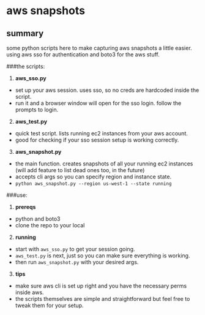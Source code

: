 # aws snapshots

## summary
some python scripts here to make capturing aws snapshots a little easier. using aws sso for authentication and boto3 for the aws stuff.

###the scripts:
1. **aws_sso.py**
- set up your aws session. uses sso, so no creds are hardcoded inside the script.
- run it and a browser window will open for the sso login. follow the prompts to login.

2. **aws_test.py**
- quick test script. lists running ec2 instances from your aws account.
- good for checking if your sso session setup is working correctly.

3. **aws_snapshot.py**
- the main function. creates snapshots of all your running ec2 instances (will add feature to list dead ones too, in the future)
- accepts cli args so you can specify region and instance state. 
- `python aws_snapshot.py --region us-west-1 --state running`

###use:
1. **prereqs**
- python and boto3
- clone the repo to your local

2. **running**
- start with `aws_sso.py` to get your session going.
- `aws_test.py` is next, just so you can make sure everything is working.
- then run `aws_snapshot.py` with your desired args.

3. **tips**
- make sure aws cli is set up right and you have the necessary perms inside aws.
- the scripts themselves are simple and straightforward but feel free to tweak them for your setup.